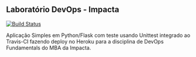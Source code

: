 ## Laboratório DevOps - Impacta

[![Build Status](https://api.travis-ci.org/RafaNaza/devopslab.svg?branch=master)](https://travis-ci.org/github/RafaNaza/devopslab)

Aplicação Simples em Python/Flask com teste usando Unittest integrado ao Travis-CI fazendo deploy no Heroku para a disciplina de DevOps Fundamentals do MBA da Impacta.

